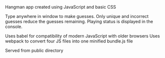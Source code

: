 Hangman app created using JavaScript and basic CSS

Type anywhere in window to make guesses. Only unique and incorrect guesses reduce the guesses remaining. Playing status is displayed in the console.

Uses babel for compatibility of modern JavaScript with older browsers
Uses webpack to convert four JS files into one minified bundle.js file

Served from public directory